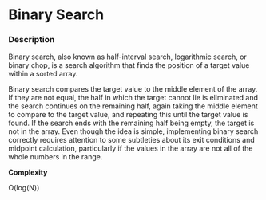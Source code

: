 # Binary Search

### Description
Binary search, also known as half-interval search, logarithmic search, or binary chop, is a search algorithm that finds the position of a target value within a sorted array.

Binary search compares the target value to the middle element of the array. If they are not equal, the half in which the target cannot lie is eliminated and the search continues on the remaining half, again taking the middle element to compare to the target value, and repeating this until the target value is found. If the search ends with the remaining half being empty, the target is not in the array. Even though the idea is simple, implementing binary search correctly requires attention to some subtleties about its exit conditions and midpoint calculation, particularly if the values in the array are not all of the whole numbers in the range.

**Сomplexity** 

O(log(N))